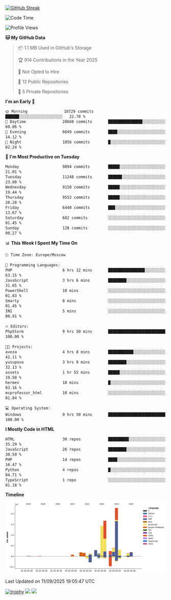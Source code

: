 [![GitHub Streak](https://github-readme-streak-stats.herokuapp.com/?user=yogik10)](https://git.io/streak-stats)
<!--START_SECTION:waka-->
![Code Time](http://img.shields.io/badge/Code%20Time-1%2C634%20hrs%2058%20mins-blue)

![Profile Views](http://img.shields.io/badge/Profile%20Views-0-blue)

**🐱 My GitHub Data** 

> 📦 1.1 MB Used in GitHub's Storage 
 > 
> 🏆 914 Contributions in the Year 2025
 > 
> 🚫 Not Opted to Hire
 > 
> 📜 12 Public Repositories 
 > 
> 🔑 5 Private Repositories 
 > 
**I'm an Early 🐤** 

```text
🌞 Morning                10729 commits       ██████░░░░░░░░░░░░░░░░░░░   22.78 % 
🌆 Daytime                28668 commits       ███████████████░░░░░░░░░░   60.86 % 
🌃 Evening                6649 commits        ████░░░░░░░░░░░░░░░░░░░░░   14.12 % 
🌙 Night                  1056 commits        █░░░░░░░░░░░░░░░░░░░░░░░░   02.24 % 
```
📅 **I'm Most Productive on Tuesday** 

```text
Monday                   9894 commits        █████░░░░░░░░░░░░░░░░░░░░   21.01 % 
Tuesday                  11248 commits       ██████░░░░░░░░░░░░░░░░░░░   23.88 % 
Wednesday                9158 commits        █████░░░░░░░░░░░░░░░░░░░░   19.44 % 
Thursday                 9552 commits        █████░░░░░░░░░░░░░░░░░░░░   20.28 % 
Friday                   6440 commits        ███░░░░░░░░░░░░░░░░░░░░░░   13.67 % 
Saturday                 682 commits         ░░░░░░░░░░░░░░░░░░░░░░░░░   01.45 % 
Sunday                   128 commits         ░░░░░░░░░░░░░░░░░░░░░░░░░   00.27 % 
```


📊 **This Week I Spent My Time On** 

```text
🕑︎ Time Zone: Europe/Moscow

💬 Programming Languages: 
PHP                      6 hrs 12 mins       ████████████████░░░░░░░░░   63.15 % 
JavaScript               3 hrs 6 mins        ████████░░░░░░░░░░░░░░░░░   31.65 % 
PowerShell               10 mins             ░░░░░░░░░░░░░░░░░░░░░░░░░   01.83 % 
Smarty                   8 mins              ░░░░░░░░░░░░░░░░░░░░░░░░░   01.45 % 
INI                      5 mins              ░░░░░░░░░░░░░░░░░░░░░░░░░   00.91 % 

🔥 Editors: 
PhpStorm                 9 hrs 50 mins       █████████████████████████   100.00 % 

🐱‍💻 Projects: 
aveza                    4 hrs 8 mins        ███████████░░░░░░░░░░░░░░   42.11 % 
yusupova                 3 hrs 9 mins        ████████░░░░░░░░░░░░░░░░░   32.13 % 
assets                   1 hr 55 mins        █████░░░░░░░░░░░░░░░░░░░░   19.50 % 
hermes                   18 mins             █░░░░░░░░░░░░░░░░░░░░░░░░   03.16 % 
mcprofessor_html         10 mins             ░░░░░░░░░░░░░░░░░░░░░░░░░   01.84 % 

💻 Operating System: 
Windows                  9 hrs 50 mins       █████████████████████████   100.00 % 
```

**I Mostly Code in HTML** 

```text
HTML                     30 repos            █████████░░░░░░░░░░░░░░░░   35.29 % 
JavaScript               26 repos            ████████░░░░░░░░░░░░░░░░░   30.59 % 
PHP                      14 repos            ████░░░░░░░░░░░░░░░░░░░░░   16.47 % 
Python                   4 repos             █░░░░░░░░░░░░░░░░░░░░░░░░   04.71 % 
TypeScript               1 repo              ░░░░░░░░░░░░░░░░░░░░░░░░░   01.18 % 
```



**Timeline**

![Lines of Code chart](https://raw.githubusercontent.com/Yogik10/Yogik10/main/assets/bar_graph.png)


 Last Updated on 11/09/2025 19:05:47 UTC
<!--END_SECTION:waka-->
[![trophy](https://github-profile-trophy.vercel.app/?username=yogik10)](https://github.com/ryo-ma/github-profile-trophy)
![](https://github-profile-summary-cards.vercel.app/api/cards/profile-details?username=yogik10&theme=solarized_dark)
![](https://github-profile-summary-cards.vercel.app/api/cards/most-commit-language?username=yogik10&theme=solarized_dark)


